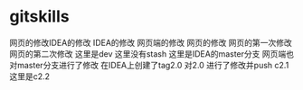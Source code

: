 # gitskills
网页的修改IDEA的修改
IDEA的修改
网页端的修改
网页的修改
网页的第一次修改
网页的第二次修改
这里是dev
这里没有stash
这里是IDEA的master分支
网页端也对master分支进行了修改
在IDEA上创建了tag2.0
对2.0 进行了修改并push
c2.1
这里是c2.2